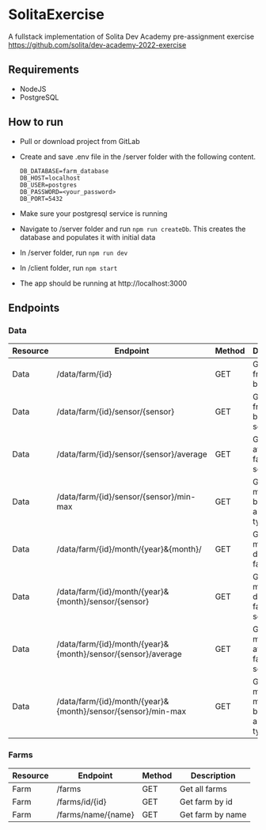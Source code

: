 # SolitaExercise
A fullstack implementation of Solita Dev Academy pre-assignment exercise  
https://github.com/solita/dev-academy-2022-exercise

## Requirements

- NodeJS
- PostgreSQL

## How to run

- Pull or download project from GitLab
- Create and save .env file in the /server folder with the following content.

    ```
    DB_DATABASE=farm_database
    DB_HOST=localhost
    DB_USER=postgres
    DB_PASSWORD=<your_password>
    DB_PORT=5432
    ```
- Make sure your postgresql service is running
- Navigate to /server folder and run `npm run createDb`. This creates the database and populates it with initial data
- In /server folder, run `npm run dev`
- In /client folder, run `npm start`
- The app should be running at http://localhost:3000


## Endpoints


### Data

| Resource | Endpoint                                                     | Method | Description                                     |
|----------|--------------------------------------------------------------|--------|-------------------------------------------------|
| Data     | /data/farm/{id}                                              | GET    | Get all data from a farm by id                  |
| Data     | /data/farm/{id}/sensor/{sensor}                              | GET    | Get all data from a farm by id and sensor type  |
| Data     | /data/farm/{id}/sensor/{sensor}/average                      | GET    | Get all time average by farm id and sensor type |
| Data     | /data/farm/{id}/sensor/{sensor}/min-max                      | GET    | Get all time min-max by farm id and sensor type |
| Data     | /data/farm/{id}/month/{year}&{month}/                        | GET    | Get all monthly data by farm id                 |
| Data     | /data/farm/{id}/month/{year}&{month}/sensor/{sensor}         | GET    | Get monthly data by farm id and sensor type     |
| Data     | /data/farm/{id}/month/{year}&{month}/sensor/{sensor}/average | GET    | Get monthly average by farm id and sensor type  |
| Data     | /data/farm/{id}/month/{year}&{month}/sensor/{sensor}/min-max | GET    | Get monthly min-max by farm id and sensor type  |

### Farms

| Resource | Endpoint           | Method | Description      |
|----------|--------------------|--------|------------------|
| Farm     | /farms             | GET    | Get all farms    |
| Farm     | /farms/id/{id}     | GET    | Get farm by id   |
| Farm     | /farms/name/{name} | GET    | Get farm by name |
